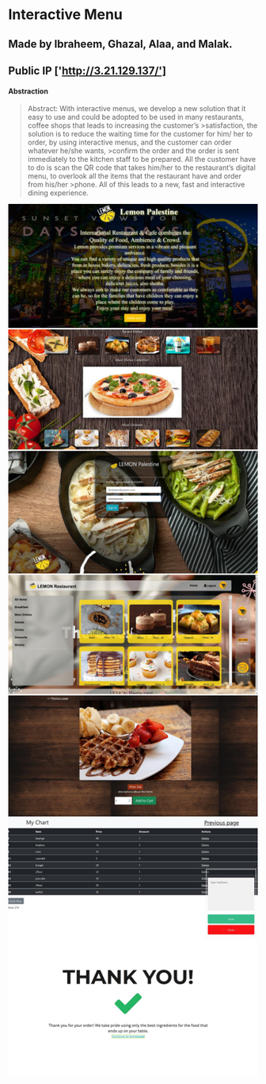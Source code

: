 # Interactive Menu
## Made by Ibraheem, Ghazal, Alaa, and Malak.
## Public IP ['http://3.21.129.137/']
#### Abstraction
> Abstract:
>With interactive menus, we develop a new solution that it easy to use and could be adopted to be used in many restaurants, coffee shops that leads to increasing the customer’s >satisfaction, the solution is to reduce the waiting time for the customer for him/ her to order, by using interactive menus, and the customer can order whatever he/she wants, >confirm the order and the order is sent immediately to the kitchen staff to be prepared.
>All the customer have to do is scan the QR code that takes him/her to the restaurant’s digital menu, to overlook all the items that the restaurant have and order from his/her >phone.
>All of this leads to a new, fast and interactive dining experience.

![Alt text](/imgs/a1.jpg)
![Alt text](/imgs/a2.jpg)
![Alt text](/imgs/a3.jpg)
![Alt text](/imgs/a4.jpg)
![Alt text](/imgs/a5.jpg)
![Alt text](/imgs/a6.jpg)
![Alt text](/imgs/a7.jpg)

